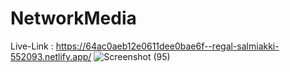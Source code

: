 # NetworkMedia
Live-Link : https://64ac0aeb12e0611dee0bae6f--regal-salmiakki-552093.netlify.app/
![Screenshot (95)](https://github.com/garg2002/NetworkMedia/assets/113013930/04a34c0f-d383-44e5-ab66-982e0c037981)
